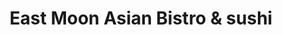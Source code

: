 ---
layout: place
title: "East Moon Asian Bistro & sushi"
permalink: /colorado/centennial/east-moon-asian-bistro-sushi.html
stateAbbr: CO
stateName: Colorado
cityName: Centennial
seo:
  name: "East Moon Asian Bistro & sushi"
  type: Restaurant
  links: null
description: "East Moon Asian Bistro & sushi serves delicious sushi in Centennial, Colorado. Try fresh Japanese dishes for a great dining experience. "
place_id: ChIJbx8LwROEbIcRAAN1THikgaA
photos:
  - name: >-
      places/ChIJbx8LwROEbIcRAAN1THikgaA/photos/AeeoHcLRF2V-FFUJzWq7-QoMCXl83-3K6odiLio3-RCJemDpJoMjzt7hE_lJy1Dd7QTHgfxE6fSw6UFIUT0f-_OhMicapGs1328v3ipNJCo6B7Xw95BC7882qwMOqZqhrOuUruc0WZP1ZGDpuRNtvMt-iaB8ZAVboGJno5XIjURpJNPpNNae7N5M-X3Smbf724FVTlksHCiy45blWj3HHGmSKH9Hd4D7cguHBQIZO_5SsdvNEqk8u2ZGPpVS4AS-Ftx1Plfybt3HfaeCU35flWZP9jEaaQTbQQF7UPnuY66c6kbSeg
    widthPx: 4032
    heightPx: 3024
    authorAttributions:
      - displayName: East Moon Asian Bistro & sushi
        uri: https://maps.google.com/maps/contrib/103308028781905727253
        photoUri: >-
          https://lh3.googleusercontent.com/a-/ALV-UjUtsq6Kh18BNOXNIW4U48-HR4CZSUNOcD2lwRGlM3CFEK0yA00=s100-p-k-no-mo
    flagContentUri: >-
      https://www.google.com/local/imagery/report/?cb_client=maps_api_places.places_api&image_key=!1e10!2sAF1QipOnXaV8U8WzaWQG19lmcIEoqBnjdJvqckWsubwO&hl=en-US
    googleMapsUri: >-
      https://www.google.com/maps/place//data=!3m4!1e2!3m2!1sAF1QipOnXaV8U8WzaWQG19lmcIEoqBnjdJvqckWsubwO!2e10!4m2!3m1!1s0x876c8413c10b1f6f:0xa081a4784c750300
  - name: >-
      places/ChIJbx8LwROEbIcRAAN1THikgaA/photos/AeeoHcJzEgu9XRK8vE5M5__WERQin_KMjAN8Hl1YAD1UjO6YOCpk-D9r5REtlmbXDxWvJnGOSPLP2sVDfPm66DlnuEE24Gh_G8s9WEhKMokFUktYlZzrKFgnQXTRinIdH-BUBHi5CJvawRyMFt0WOoztLiYKo8tD9pIyZYmeajJkxoPBjNnQQxUIMLlpCsi7YVqo6AwxlIrt5aGj8ifJzHIQYShujheNFsQ3o3QFkuT3afBYZi4WmjKnRS3-_v4s-9hvU-CGFSz8UBSIhqbX-gXjtnVwEbKVIqAOCPX77IpMXOnPVi_JWICafQoeZMn_nGJ40sQFj2v4RNa917Fv_pLRBcROkdGRE2r21HrnlFU5QZ_E5kjJml_LsQX8cPa0OembzHnkmnAhEkavGcEZmzqmJ04eFikd29ABgs1ds9-fW8pIHg
    widthPx: 4800
    heightPx: 2700
    authorAttributions:
      - displayName: Kiara Augliera
        uri: https://maps.google.com/maps/contrib/113310034005362789360
        photoUri: >-
          https://lh3.googleusercontent.com/a-/ALV-UjUKo6Kflopcna6-TsI3VJ3zN1n0x3ahVFamW4xzWHbl7N9W4rUKYg=s100-p-k-no-mo
    flagContentUri: >-
      https://www.google.com/local/imagery/report/?cb_client=maps_api_places.places_api&image_key=!1e10!2sCIHM0ogKEICAgIDEifzJGw&hl=en-US
    googleMapsUri: >-
      https://www.google.com/maps/place//data=!3m4!1e2!3m2!1sCIHM0ogKEICAgIDEifzJGw!2e10!4m2!3m1!1s0x876c8413c10b1f6f:0xa081a4784c750300
  - name: >-
      places/ChIJbx8LwROEbIcRAAN1THikgaA/photos/AeeoHcKXbVqq8rhAS1TpltTFoycbzRTwqy_E6zEutD_QOJFEZ2jdmAKruC_10zqD1p4lDLq9rQ4hQ6w0Rf_m85pZPS5q_e-QyLwFSsQJ-eiju4YDEtlw9SbDGU1UAxe7YjNIlU9yGGP2y8l6GRIQD9GzenGUvAlAuEcSW3_aKyCzEmQmg_rpgKVx2AHQ9SRtWx1YTRQLZWNE6ZuSCQSOoglHXUxNeKNurIOJTwhf03zM1bwr3UAGjcydLuwBzUFeGA6aAepG2d0S63dOdfdw5eDI-crQGtlWB2uOPt4xvdToJloypQ
    widthPx: 3024
    heightPx: 4032
    authorAttributions:
      - displayName: East Moon Asian Bistro & sushi
        uri: https://maps.google.com/maps/contrib/103308028781905727253
        photoUri: >-
          https://lh3.googleusercontent.com/a-/ALV-UjUtsq6Kh18BNOXNIW4U48-HR4CZSUNOcD2lwRGlM3CFEK0yA00=s100-p-k-no-mo
    flagContentUri: >-
      https://www.google.com/local/imagery/report/?cb_client=maps_api_places.places_api&image_key=!1e10!2sAF1QipMsM7TK9cS9ExDyjpe-mHdOHolRk3TwkdTvNJ5W&hl=en-US
    googleMapsUri: >-
      https://www.google.com/maps/place//data=!3m4!1e2!3m2!1sAF1QipMsM7TK9cS9ExDyjpe-mHdOHolRk3TwkdTvNJ5W!2e10!4m2!3m1!1s0x876c8413c10b1f6f:0xa081a4784c750300
  - name: >-
      places/ChIJbx8LwROEbIcRAAN1THikgaA/photos/AeeoHcJmfWq3hpkJ4gyJ9LB3Za19SGPJXSUjxAMKayyKifcueq50avZE-vMFjFovvu24ptBQuH3ibcvRlBN6YNGyqhpB6gF0RLaO5pmall0D8CC0LxkPKC37qDqyZSfeSoI3WVwUppj-Rn275jHfhwB-06yKGvHZz50EE_d9TcqrnJ8vWIa_ciT8w77UmKrrUEEH8zL9tVHim1KZ5Z0gP_93kyboffuKLihayMWRi0J2KHqxcXD90zdyp61fKtBmk2ged4JzH7gb8J7AMPJCMDvMt8P74XqDRO49MMfuDbVWjpITwUzxY3bgW4FCYhMXiFAt9SU9QN1xF_0K8gMH9lQ3SfSV6SnbPzfs0hUHUriysJTu7Y420QQQN5ZAT4TgCZG7p59t0BX8gToRuThLCTaeamvdA34CSmjZAkqh-LIkkivP2r9t
    widthPx: 3614
    heightPx: 4800
    authorAttributions:
      - displayName: Andrew K
        uri: https://maps.google.com/maps/contrib/103222316938993728155
        photoUri: >-
          https://lh3.googleusercontent.com/a-/ALV-UjWZ4MLiF3B2heRqkJbgA-Y-YqgSx5RnNqf8YQ7i6kEBIPklQLOk=s100-p-k-no-mo
    flagContentUri: >-
      https://www.google.com/local/imagery/report/?cb_client=maps_api_places.places_api&image_key=!1e10!2sCIHM0ogKEICAgICvqtiWywE&hl=en-US
    googleMapsUri: >-
      https://www.google.com/maps/place//data=!3m4!1e2!3m2!1sCIHM0ogKEICAgICvqtiWywE!2e10!4m2!3m1!1s0x876c8413c10b1f6f:0xa081a4784c750300
  - name: >-
      places/ChIJbx8LwROEbIcRAAN1THikgaA/photos/AeeoHcJUzFpKABkRGNL_8KgBJv7qxX4h5e4N1CRsjNcb2nvkULO5txruquHhWhN4x_KauhrnySELPe2V2ISMOXUBfODE0sKeZW75tzv86xn_gxpCGzMRjgZdYKogd0PGkPCCmQhXDcW1oUHa228BORKRIxsLZMG7ZPx-kHxRne2m2O0NzvRGWEtoARtiUA0OsBuVtKW5pS12KXWQgi_XGFBeKaQMILHUkZcmRQba_asL0UiT1R4lgaB19vBpmlFbN9kt8jIrnHz2E_o-Y1_LYl2aZvjE7Nooxo9GkY93yBFx_a1fGWnczexGEgtNHDQEvD7849cd8XTa3ISxltpv-JSa-3nxzsbXUhpQKS_bt5N1SiWQ7xbyz1wESwVIbisc1X6Qy1sRhMDAyF7Dft9tTlNywOm0bQyiTQXxITJu7Uw8IGGUSw
    widthPx: 2268
    heightPx: 4032
    authorAttributions:
      - displayName: Side Hustle Addict
        uri: https://maps.google.com/maps/contrib/102693450558457689632
        photoUri: >-
          https://lh3.googleusercontent.com/a-/ALV-UjUtuv1JA4LxvAxJ2b8oPJqsZQsPjoyoOEAqtJvNbnKuWtihyCV7Mw=s100-p-k-no-mo
    flagContentUri: >-
      https://www.google.com/local/imagery/report/?cb_client=maps_api_places.places_api&image_key=!1e10!2sCIHM0ogKEICAgIC3ma_lSg&hl=en-US
    googleMapsUri: >-
      https://www.google.com/maps/place//data=!3m4!1e2!3m2!1sCIHM0ogKEICAgIC3ma_lSg!2e10!4m2!3m1!1s0x876c8413c10b1f6f:0xa081a4784c750300
  - name: >-
      places/ChIJbx8LwROEbIcRAAN1THikgaA/photos/AeeoHcLp1Cg0DIwbMNMumlNWqML27Q3IN76bbEVyZkofY6rrkNQmkO-5YTSS8tiutAfozBOqPe7GtSqH35al8BK_Yt5dDL8yi8z5WqMKSQWQxUWdoMZxYdb_iCDE-ipDIV0GMs1A2Z-gpaNNLtK8cY_Rh6azkEmRzHLbunuDUxX3Ly0m9jauR1AmL0HcjgBb8Xky2ZHivNzk5N8B71jdXDzbjV9R1UjCIEk3Rg0EBdNR925XVATL1FaK1aXAUgOjskvlGo3jQYUESzpaw2_pF1bdUAw3sEm6e3ZvOkcAwtIsLFdWJBrp6gKnLIt70gAMhknCnKvGLpES_Pxc21NWcWYg5yRZq7sozQwYAnZEsveLfDkWf3U7LIksPmNna8S134E17SdRH3tgs_9SkuM1zgbPUSKN9AxnKwZYZ5aoXhzxEtJ8ug
    widthPx: 1920
    heightPx: 1080
    authorAttributions:
      - displayName: Aaron Bell
        uri: https://maps.google.com/maps/contrib/103785793371062724402
        photoUri: >-
          https://lh3.googleusercontent.com/a/ACg8ocLtiOPQ_lQsn2z6Z-D18oEJuQ8o2awf9LBWOfGTPjxcYdJ43VI=s100-p-k-no-mo
    flagContentUri: >-
      https://www.google.com/local/imagery/report/?cb_client=maps_api_places.places_api&image_key=!1e10!2sCIHM0ogKEICAgIC4s56QCg&hl=en-US
    googleMapsUri: >-
      https://www.google.com/maps/place//data=!3m4!1e2!3m2!1sCIHM0ogKEICAgIC4s56QCg!2e10!4m2!3m1!1s0x876c8413c10b1f6f:0xa081a4784c750300
  - name: >-
      places/ChIJbx8LwROEbIcRAAN1THikgaA/photos/AeeoHcKcENZ4ei1TRfTeeang0UYxu8pEZFI8lll2Gi0rGdv9il_UKwdk1eElHZsQMp9J4E4cxlXDE1qv4_AznCjXj3DkqGLY2Pon9qCxSrWiEZ7YHZddXXnJpRpLPXyn5OHQMGScMe4Bmt4vF0s8y9cg1ujpxneCGZTwiP5l5HvXs-dPt2Q5aKTKz-furl4BzfVh_pXkKiU18CL4hT7_xgqEv8N1NSrvNrslM20Eh3pf9BM9zeepsm92kFJ45Wi09h8nFBOaOW9IgXfTAtNnWTjGWxbTjzEhMqcyT8ajuCCo13L4t9m8KZFhbcwlrC6zaT-QH61FMRxmolHxqiT0lf0rD3vnjszsJ-pLlKeJiOg8CtpoVWbvPDKKfXDfkJADPGijgvstvmD9snnRAmRhhHhg03hun0h2NpNHr70Ed--gwBBKDqTA
    widthPx: 3024
    heightPx: 4032
    authorAttributions:
      - displayName: Magda A. Jabbar
        uri: https://maps.google.com/maps/contrib/111453841037715369267
        photoUri: >-
          https://lh3.googleusercontent.com/a-/ALV-UjVlYyS5mBUXSXTDrHQXpZ60iijNXEubpXMzZF6QayPKhQUUs1UX=s100-p-k-no-mo
    flagContentUri: >-
      https://www.google.com/local/imagery/report/?cb_client=maps_api_places.places_api&image_key=!1e10!2sCIHM0ogKEICAgICDvL3AlQE&hl=en-US
    googleMapsUri: >-
      https://www.google.com/maps/place//data=!3m4!1e2!3m2!1sCIHM0ogKEICAgICDvL3AlQE!2e10!4m2!3m1!1s0x876c8413c10b1f6f:0xa081a4784c750300
  - name: >-
      places/ChIJbx8LwROEbIcRAAN1THikgaA/photos/AeeoHcJioLXgl9DeapsY5NaltlDbeaaOaXN10TStfa4gaX1HQx2uKgrxni4QdpUpgnMoGtlh9WDZ-DKhEopTihdYkmAF-Wgjsyv-tLtxOczjSwLkxLrO2707eEuvEhlfjIWqpODjBEVAiZ-v0RcEMpcn_49Tsc5VPDUjPIhMoP8pE93CqXOQ98NUmSm-4w_xfXqt_0ysY41_vQd9Auv1UbDTf2_wP1WMc0a-5cy8qWNCOEVvcWerPZyrQyB10_Lcq-P8wDqXvvHg8ilaxgs2fSah9u1ShSgbAXnFDvfHm9VSBxmmCyX5xMxdunS-v5fGjjGrS79HpXdhx5VRrNKAAEgtamhbnon1iURE729PX1wXxL0n6gFPStWFaZHDUuMVOh0WZNTt7tzjDjC30Svz0ifx69xBpyyNzBa1WbQADWtPgpV5_ErM
    widthPx: 3024
    heightPx: 4032
    authorAttributions:
      - displayName: Lawylin
        uri: https://maps.google.com/maps/contrib/106980025788054837486
        photoUri: >-
          https://lh3.googleusercontent.com/a-/ALV-UjWv2aPsfAyTUwsK2tgYZmwZ1AuVB5fG80KcscwRjb7w4olAcJV1xA=s100-p-k-no-mo
    flagContentUri: >-
      https://www.google.com/local/imagery/report/?cb_client=maps_api_places.places_api&image_key=!1e10!2sCIHM0ogKEICAgIDrpNyImwE&hl=en-US
    googleMapsUri: >-
      https://www.google.com/maps/place//data=!3m4!1e2!3m2!1sCIHM0ogKEICAgIDrpNyImwE!2e10!4m2!3m1!1s0x876c8413c10b1f6f:0xa081a4784c750300
  - name: >-
      places/ChIJbx8LwROEbIcRAAN1THikgaA/photos/AeeoHcImNJwYneOp0uhYHRyUC21-8yWNddmUiGz5Y4ePyCv4sqiONzxR3E7rzdu1lox4cDGFQ7nHDJjlMBAugIINRF2rpUYVQEQ5hIlcWw0aGG6eDOJl5dB_nI0Fy1QuxNfm4laaXl2fOj5ltSKkYpGwXcZwpbBOJnMCDKqK5hoblbCBqJ-8BM6llyKkpG7kbQGhAM5RBND50QfSHHu-0NXm9woOjt-v1bqLH0GpzLPTeO2GoYgSM3mjv3egs3SuvK_0ex2gv_uYSvBoTwBgiVgwYAEC80zQiUGHxfW_rdBkWeBnB_XeeywU6D_GxuyOECxvZOxCRHEP1yBmBZdvV91fpx0c_m6o1ZW3GSK7gXZ-CzgAvVjCZeJtEPx5xzZKmKulRQqAqcUtzqESy5Bh-8b9wjklc0Ep8iUDb8MZhbfyN9MOc0M
    widthPx: 3024
    heightPx: 4032
    authorAttributions:
      - displayName: Tiffany Sharp
        uri: https://maps.google.com/maps/contrib/107846384802571319840
        photoUri: >-
          https://lh3.googleusercontent.com/a-/ALV-UjWTFANcOTi2efVhwD9PYqm3RTn35TkzVCKc4289MnEyodQMW8xI=s100-p-k-no-mo
    flagContentUri: >-
      https://www.google.com/local/imagery/report/?cb_client=maps_api_places.places_api&image_key=!1e10!2sCIHM0ogKEICAgICnl5WsugE&hl=en-US
    googleMapsUri: >-
      https://www.google.com/maps/place//data=!3m4!1e2!3m2!1sCIHM0ogKEICAgICnl5WsugE!2e10!4m2!3m1!1s0x876c8413c10b1f6f:0xa081a4784c750300
  - name: >-
      places/ChIJbx8LwROEbIcRAAN1THikgaA/photos/AeeoHcIt350AKEpPKYbhAdSaxrgyY7aNs4XjKr0f3_Yjv2-006CDwrM1hRAxEKe84Yx125XhVFUmEXLbEyviXrq95DXfOOQc5g0nDSpPFGwXCHlP0ziElWEjbF08GoLKxBjetl96xv9tGpu9wFiMSbKKinR9aDBcC_co7k9Ca2jX3wAb7a1CZPr-lDQl1x6FOfCgPLJxSgGONB_dQOigxNPJ_iFMkQMTDkHglbWbaM_RsYfwGhLQsBBG4fwC7dulOtE2WyC94-a62LMIcJMr0sQ3aG1I1AU-2-Bry42VjpZ0ppavhR0-nzvTKdrLs0TciRPgVpy4PM4BR98ls8IqnYqAYaGpT3UXhB8zFHGhlT4slFaFISWCc06_3F2QUF50lDOPn6GCGGcFga1YGdhOSWe9OcP87GdaYl5aCrP-iHGCKzFmrQ
    widthPx: 4032
    heightPx: 3024
    authorAttributions:
      - displayName: Raha Mehrkish
        uri: https://maps.google.com/maps/contrib/117705569567738867855
        photoUri: >-
          https://lh3.googleusercontent.com/a-/ALV-UjUPamkweyQHUUCaqKMZaAis8uR9V53UyCLpLu5Yc5wEduBuOji4uQ=s100-p-k-no-mo
    flagContentUri: >-
      https://www.google.com/local/imagery/report/?cb_client=maps_api_places.places_api&image_key=!1e10!2sCIHM0ogKEICAgIC-kMXYQg&hl=en-US
    googleMapsUri: >-
      https://www.google.com/maps/place//data=!3m4!1e2!3m2!1sCIHM0ogKEICAgIC-kMXYQg!2e10!4m2!3m1!1s0x876c8413c10b1f6f:0xa081a4784c750300
address: 8162 S Holly St, Centennial, CO 80122, USA
street: 8162 S Holly St
city: Centennial
state: CO
zip: '80122'
country: USA
neighborhood: null
latitude: '39.568195'
longitude: '-104.922558'
accessibility_options:
  wheelchairAccessibleParking: true
  wheelchairAccessibleEntrance: true
  wheelchairAccessibleRestroom: true
  wheelchairAccessibleSeating: true
business_status: OPERATIONAL
name: East Moon Asian Bistro & sushi
google_maps_links:
  directionsUri: >-
    https://www.google.com/maps/dir//''/data=!4m7!4m6!1m1!4e2!1m2!1m1!1s0x876c8413c10b1f6f:0xa081a4784c750300!3e0
  placeUri: https://maps.google.com/?cid=11565706154649912064
  writeAReviewUri: >-
    https://www.google.com/maps/place//data=!4m3!3m2!1s0x876c8413c10b1f6f:0xa081a4784c750300!12e1
  reviewsUri: >-
    https://www.google.com/maps/place//data=!4m4!3m3!1s0x876c8413c10b1f6f:0xa081a4784c750300!9m1!1b1
  photosUri: >-
    https://www.google.com/maps/place//data=!4m3!3m2!1s0x876c8413c10b1f6f:0xa081a4784c750300!10e5
primary_type: Asian Restaurant
opening_hours:
  regular: null
  current: null
secondary_opening_hours:
  regular:
    weekdayDescriptions: null
    type: null
  current:
    weekdayDescriptions: null
    type: null
phone: null
price_level: null
price_range: null
rating: null
rating_count: 0
website: null
reviews: null
parking_options: null
payment_options: null
allow_dogs: null
curbside_pickup: null
delivery: null
dine_in: null
good_for_children: null
good_for_groups: null
good_for_sports: null
live_music: null
menu_for_children: null
outdoor_seating: null
reservable: null
restroom: null
serves_beer: null
serves_breakfast: null
serves_brunch: null
serves_cocktails: null
serves_coffee: null
serves_dinner: null
serves_dessert: null
serves_lunch: null
serves_vegetarian_food: null
serves_wine: null
takeout: null
update_category: essentials
summary: null

---